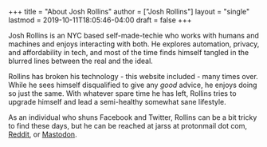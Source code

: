 +++
title = "About Josh Rollins"
author = ["Josh Rollins"]
layout = "single"
lastmod = 2019-10-11T18:05:46-04:00
draft = false
+++

Josh Rollins is an NYC based self-made-techie who works with humans and machines and enjoys interacting with both. He explores automation, privacy, and affordability in tech, and most of the time finds himself tangled in the blurred lines between the real and the ideal.

Rollins has broken his technology - this website included - many times over. While he sees himself disqualified to give any _good_ advice, he enjoys doing so just the same. With whatever spare time he has left, Rollins tries to upgrade himself and lead a semi-healthy somewhat sane lifestyle.

As an individual who shuns Facebook and Twitter, Rollins can be a bit tricky to find these days, but he can be reached at jarss at protonmail dot com, [Reddit](https://www.reddit.com/user/JR121), or [Mastodon](https://mastodon.technology/web/accounts/115656).